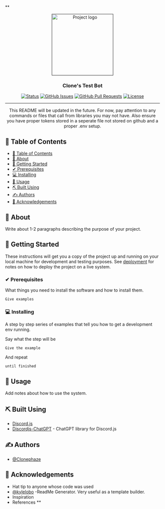**<p align="center">
  <a href="" rel="noopener">
 <img width=200px height=200px src="https://i.imgur.com/6wj0hh6.jpg" alt="Project logo"></a>
</p>

<h3 align="center">Clone's Test Bot</h3>

<div align="center">

[![Status](https://img.shields.io/badge/status-active-success.svg)]()
[![GitHub Issues](https://img.shields.io/github/issues/Clonephaze/Clones-Test-Bot)](https://github.com/Clonephaze/Clones-Test-Bot/issues)
[![GitHub Pull Requests](https://img.shields.io/github/issues-pr/kylelobo/The-Documentation-Compendium.svg)](https://github.com/Clonephaze/Clones-Test-Bot/pulls)
[![License](https://img.shields.io/badge/license-MIT-blue.svg)](/LICENSE)

</div>

---

<p align="center"> This README will be updated in the future. For now, pay attention to any commands or files that call from libraries you may not have. Also ensure you have proper tokens stored in a seperate file not stored on github and a proper .env setup. 
    <br> 
</p>

## 📝 Table of Contents

- [📝 Table of Contents](#-table-of-contents)
- [🧐 About ](#-about-)
- [🏁 Getting Started ](#-getting-started-)
- [✔ Prerequisites](#-prerequisites)
- [💻 Installing](#-installing)
- [🎈 Usage ](#-usage-)
- [⛏️ Built Using ](#️-built-using-)
- [✍️ Authors ](#️-authors-)
- [🎉 Acknowledgements ](#-acknowledgements-)

## 🧐 About <a name = "about"></a>

Write about 1-2 paragraphs describing the purpose of your project.

## 🏁 Getting Started <a name = "getting_started"></a>

These instructions will get you a copy of the project up and running on your local machine for development and testing purposes. See [deployment](#deployment) for notes on how to deploy the project on a live system.

### ✔ Prerequisites

What things you need to install the software and how to install them.

```
Give examples
```

### 💻 Installing

A step by step series of examples that tell you how to get a development env running.

Say what the step will be

```
Give the example
```

And repeat

```
until finished
```
## 🎈 Usage <a name="usage"></a>

Add notes about how to use the system.


## ⛏️ Built Using <a name = "built_using"></a>

- [Discord.js](https://discord.js.org/)
- [Discordjs-ChatGPT](https://github.com/Elitezen/discordjs-chatgpt/) - ChatGPT library for Discord.js

## ✍️ Authors <a name = "authors"></a>

- [@Clonephaze](https://github.com/Clonephaze)


## 🎉 Acknowledgements <a name = "acknowledgement"></a>

- Hat tip to anyone whose code was used
- [@kylelobo](https://github.com/kylelobo) -ReadMe Generator. Very useful as a template builder.
- Inspiration
- References
**